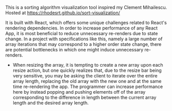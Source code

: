 This is a sorting algorithm visualization tool inspired my Clement Mihailescu.
Hosted at https://rhodesrt.github.io/sort-visualization/

It is built with React, which offers some unique challenges related to React's rendering dependencies. In order to increase performance of any React App, it is most beneficial to reduce unnecessary re-renders due to state change. In a project with specifications like this, namely a large number of array iterations that may correspond to a higher order state change, there are potential bottlenecks in which one might induce unnecessary re-renders.

- When resizing the array, it is tempting to create a new array upon each resize action, but one quickly realizes that, due to the resize bar being very sensitive, you may be asking the client to iterate over the entire array length, replacing the old array with the new one and at the same time re-rendering the app. The programmer can increase performance here by instead popping and pushing elements off of the array corresponding to the difference in length between the current array length and the desired array length.
